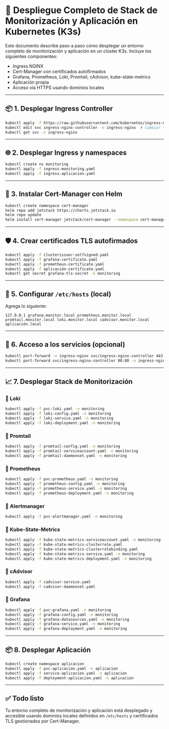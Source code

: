# 🚀 Despliegue Completo de Stack de Monitorización y Aplicación en Kubernetes (K3s)

Este documento describe paso a paso cómo desplegar un entorno completo de monitorización y aplicación en un clúster K3s. Incluye los siguientes componentes:

- Ingress NGINX
- Cert-Manager con certificados autofirmados
- Grafana, Prometheus, Loki, Promtail, cAdvisor, kube-state-metrics
- Aplicación propia
- Acceso vía HTTPS usando dominios locales

---

## 📦 1. Desplegar Ingress Controller

```bash
kubectl apply -f https://raw.githubusercontent.com/kubernetes/ingress-nginx/controller-v1.8.1/deploy/static/provider/cloud/deploy.yaml
kubectl edit svc ingress-nginx-controller -n ingress-nginx  # Cambiar tipo a NodePort
kubectl get svc -n ingress-nginx
```

---

## 🌐 2. Desplegar Ingress y namespaces

```bash
kubectl create ns monitoring
kubectl apply -f ingress-monitoring.yaml
kubectl apply -f ingress-aplicacion.yaml
```

---

## 🔐 3. Instalar Cert-Manager con Helm

```bash
kubectl create namespace cert-manager
helm repo add jetstack https://charts.jetstack.io
helm repo update
helm install cert-manager jetstack/cert-manager --namespace cert-manager --set installCRDs=true
```

---

## 🛡️ 4. Crear certificados TLS autofirmados

```bash
kubectl apply -f clusterissuer-selfsigned.yaml
kubectl apply -f grafana-certificate.yaml
kubectl apply -f prometheus-certificate.yaml
kubectl apply -f aplicación-certificate.yaml
kubectl get secret grafana-tls-secret -n monitoring
```

---

## 🧭 5. Configurar `/etc/hosts` (local)

Agrega lo siguiente:

```
127.0.0.1 grafana.monitor.local prometheus.monitor.local promtail.monitor.local loki.monitor.local cadvisor.monitor.local aplicación.local
```

---

## 🧪 6. Acceso a los servicios (opcional)

```bash
kubectl port-forward -n ingress-nginx svc/ingress-nginx-controller 443:443
kubectl port-forward svc/ingress-nginx-controller 80:80 -n ingress-nginx
```

---

## 📈 7. Desplegar Stack de Monitorización

### 🔹 Loki

```bash
kubectl apply -f pvc-loki.yaml -n monitoring
kubectl apply -f loki-config.yaml -n monitoring
kubectl apply -f loki-service.yaml -n monitoring
kubectl apply -f loki-deployment.yaml -n monitoring
```

### 🔹 Promtail

```bash
kubectl apply -f promtail-config.yaml -n monitoring
kubectl apply -f promtail-serviceaccount.yaml -n monitoring
kubectl apply -f promtail-daemonset.yaml -n monitoring
```

### 🔹 Prometheus

```bash
kubectl apply -f pvc-prometheus.yaml -n monitoring
kubectl apply -f prometheus-config.yaml -n monitoring
kubectl apply -f prometheus-service.yaml -n monitoring
kubectl apply -f prometheus-deployment.yaml -n monitoring
```

### 🔹 Alertmanager

```bash
kubectl apply -f pvc-alertmanager.yaml -n monitoring
```

### 🔹 Kube-State-Metrics

```bash
kubectl apply -f kube-state-metrics-serviceaccount.yaml -n monitoring
kubectl apply -f kube-state-metrics-clusterrole.yaml
kubectl apply -f kube-state-metrics-clusterrolebinding.yaml
kubectl apply -f kube-state-metrics-service.yaml -n monitoring
kubectl apply -f kube-state-metrics-deployment.yaml -n monitoring
```

### 🔹 cAdvisor

```bash
kubectl apply -f cadvisor-service.yaml
kubectl apply -f cadvisor-daemonset.yaml
```

### 🔹 Grafana

```bash
kubectl apply -f pvc-grafana.yaml -n monitoring
kubectl apply -f grafana-config.yaml -n monitoring
kubectl apply -f grafana-datasources.yaml -n monitoring
kubectl apply -f grafana-service.yaml -n monitoring
kubectl apply -f grafana-deployment.yaml -n monitoring
```

---

## 📦 8. Desplegar Aplicación

```bash
kubectl create namespace aplicacion
kubectl apply -f pvc-aplicacion.yaml -n aplicacion
kubectl apply -f service-aplicacion.yaml -n aplicacion
kubectl apply -f deployment-aplicacion.yaml -n aplicacion
```

---

## ✅ Todo listo

Tu entorno completo de monitorización y aplicación está desplegado y accesible usando dominios locales definidos en `/etc/hosts` y certificados TLS gestionados por Cert-Manager.
